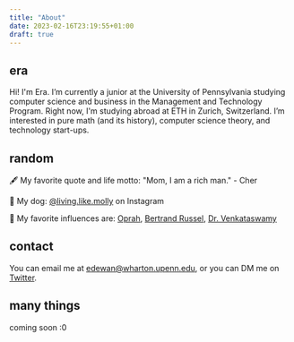```yaml
---
title: "About"
date: 2023-02-16T23:19:55+01:00
draft: true
---
```


## era
Hi! I'm Era. I’m currently a junior at the University of Pennsylvania studying computer science and business in the Management and Technology Program. Right now, I'm studying abroad at ETH in Zurich, Switzerland. I’m interested in pure math (and its history), computer science theory, and technology start-ups.  

## random
:fountain_pen: My favorite quote and life motto: "Mom, I am a rich man."  - Cher

:dog: My dog: [@living.like.molly](https://www.instagram.com/living.like.molly/) on Instagram

:busts_in_silhouette: My favorite influences are: [Oprah](https://www.youtube.com/watch?v=6DlrqeWrczs), [Bertrand Russel](https://en.wikipedia.org/wiki/Bertrand_Russell), [Dr. Venkataswamy](https://en.wikipedia.org/wiki/Govindappa_Venkataswamy)

## contact
You can email me at edewan@wharton.upenn.edu, or you can DM me on [Twitter](https://twitter.com/iamedewan). 

## many things 
coming soon :0



